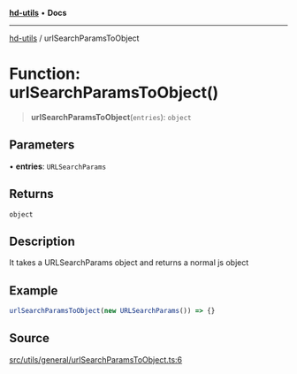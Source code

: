[**hd-utils**](../README.md) • **Docs**

***

[hd-utils](../globals.md) / urlSearchParamsToObject

# Function: urlSearchParamsToObject()

> **urlSearchParamsToObject**(`entries`): `object`

## Parameters

• **entries**: `URLSearchParams`

## Returns

`object`

## Description

It takes a URLSearchParams object and returns a normal js object

## Example

```ts
urlSearchParamsToObject(new URLSearchParams()) => {}
```

## Source

[src/utils/general/urlSearchParamsToObject.ts:6](https://github.com/AhmadHddad/h-utils/blob/8e9e542f98b1a43a336ce585dc8666b21b0e894d/src/utils/general/urlSearchParamsToObject.ts#L6)
